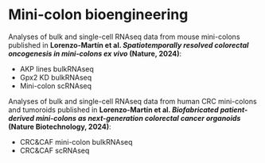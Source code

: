 # Mini-colon bioengineering
Analyses of bulk and single-cell RNAseq data from mouse mini-colons published in **Lorenzo-Martín et al. _Spatiotemporally resolved colorectal oncogenesis in mini-colons ex vivo_ (Nature, 2024)**:

- AKP lines bulkRNAseq
- Gpx2 KD bulkRNAseq
- Mini-colon scRNAseq

Analyses of bulk and single-cell RNAseq data from human CRC mini-colons and tumoroids published in **Lorenzo-Martín et al. _Biofabricated patient-derived mini-colons as next-generation colorectal cancer organoids_ (Nature Biotechnology, 2024)**:

- CRC&CAF mini-colon bulkRNAseq
- CRC&CAF scRNAseq
